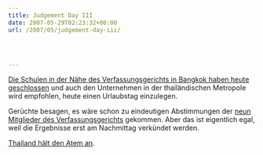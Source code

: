 ```yaml
---
title: Judgement Day III
date: 2007-05-29T02:23:32+00:00
url: /2007/05/judgement-day-iii/




---
```

[Die Schulen in der Nähe des Verfassungsgerichts in Bangkok haben heute geschlossen][1] und auch den Unternehmen in der thailändischen Metropole wird empfohlen, heute einen Urlaubstag einzulegen.

Gerüchte besagen, es wäre schon zu eindeutigen Abstimmungen der [neun Mitglieder des Verfassungsgerichts][2] gekommen. Aber das ist eigentlich egal, weil die Ergebnisse erst am Nachmittag verkündet werden.

[Thailand hält den Atem an][3].

 [1]: http://www.nationmultimedia.com/2007/05/30/headlines/headlines_30035556.php
 [2]: http://www.nationmultimedia.com/2007/05/30/headlines/headlines_30035563.php
 [3]: http://www.nationmultimedia.com/2007/05/30/headlines/headlines_30035562.php
